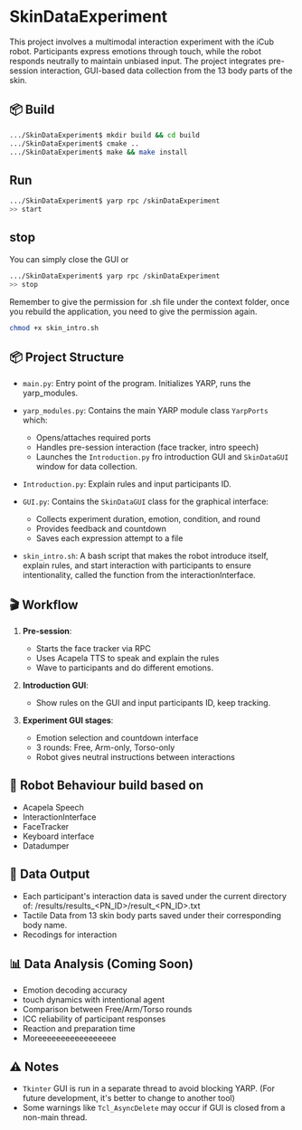 # SkinDataExperiment

This project involves a multimodal interaction experiment with the iCub robot. Participants express emotions through touch, while the robot responds neutrally to maintain unbiased input. The project integrates pre-session interaction, GUI-based data collection from the 13 body parts of the skin.

## 📦 Build
```bash
.../SkinDataExperiment$ mkdir build && cd build
.../SkinDataExperiment$ cmake ..
.../SkinDataExperiment$ make && make install
```

## Run
```bash
.../SkinDataExperiment$ yarp rpc /skinDataExperiment
>> start
````
## stop
You can simply close the GUI or 

```bash
.../SkinDataExperiment$ yarp rpc /skinDataExperiment
>> stop
````

Remember to give the permission for .sh file under the context folder, once you rebuild the application, you need to give the permission again.
```bash
chmod +x skin_intro.sh
````


## 📦 Project Structure

- `main.py`: Entry point of the program. Initializes YARP, runs the yarp_modules.
- `yarp_modules.py`: Contains the main YARP module class `YarpPorts` which:
  - Opens/attaches required ports
  - Handles pre-session interaction (face tracker, intro speech)
  - Launches the `Introduction.py` fro introduction GUI and `SkinDataGUI` window for data collection.

- `Introduction.py`: Explain rules and input participants ID.

- `GUI.py`: Contains the `SkinDataGUI` class for the graphical interface:
  - Collects experiment duration, emotion, condition, and round
  - Provides feedback and countdown
  - Saves each expression attempt to a file
- `skin_intro.sh`: A bash script that makes the robot introduce itself, explain rules, and start interaction with participants to ensure intentionality, called the function from the interactionInterface. 

## 🎬 Workflow

1. **Pre-session**:
    - Starts the face tracker via RPC
    - Uses Acapela TTS to speak and explain the rules
    - Wave to participants and do different emotions.

2. **Introduction GUI**:
    - Show rules on the GUI and input participants ID, keep tracking.

2. **Experiment GUI stages**:
    - Emotion selection and countdown interface
    - 3 rounds: Free, Arm-only, Torso-only
    - Robot gives neutral instructions between interactions

## 🧠 Robot Behaviour build based on

  - Acapela Speech
  - InteractionInterface 
  - FaceTracker
  - Keyboard interface
  - Datadumper

## 🧾 Data Output

- Each participant's interaction data is saved under the current directory of: /results/results_<PN_ID>/result_<PN_ID>.txt
- Tactile Data from 13 skin body parts saved under their corresponding body name. 
- Recodings for interaction


## 📊 Data Analysis (Coming Soon)

- Emotion decoding accuracy
- touch dynamics with intentional agent
- Comparison between Free/Arm/Torso rounds  
- ICC reliability of participant responses  
- Reaction and preparation time  
- Moreeeeeeeeeeeeeeeee


## ⚠️ Notes

- `Tkinter` GUI is run in a separate thread to avoid blocking YARP. (For future development, it's better to change to another tool)
- Some warnings like `Tcl_AsyncDelete` may occur if GUI is closed from a non-main thread. 








